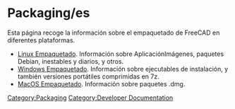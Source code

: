 # Packaging/es


Esta página recoge la información sobre el empaquetado de FreeCAD en diferentes plataformas.

-   [Linux Empaquetado](Linux_packaging/es.md). Información sobre AplicaciónImágenes, paquetes Debian, inestables y diarios, y otros.
-   [Windows Empaquetado](Windows_packaging/es.md). Información sobre ejecutables de instalación, y también versiones portátiles comprimidas en 7z.
-   [MacOS Empaquetado](MacOS_packaging/es.md). Información sobre paquetes .dmg.


 

[Category:Packaging](Category:Packaging.md) [Category:Developer Documentation](Category:Developer_Documentation.md)
